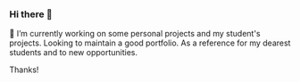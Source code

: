 ### Hi there 👋

🔭 I’m currently working on some personal projects and my student's projects. Looking to maintain a good portfolio. As a reference for my dearest students and to new opportunities.

Thanks!

<!--
**rubaun/rubaun** is a ✨ _special_ ✨ repository because its `README.md` (this file) appears on your GitHub profile.

Here are some ideas to get you started:

 

- 🌱 I’m currently learning ...
- 👯 I’m looking to collaborate on ...
- 🤔 I’m looking for help with ...
- 💬 Ask me about ...
- 📫 How to reach me: ...
- 😄 Pronouns: ...
- ⚡ Fun fact: ...
-->
